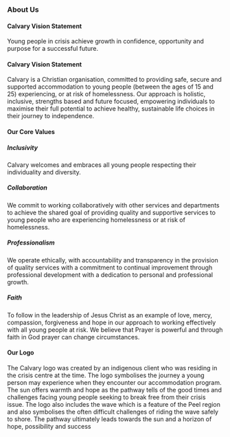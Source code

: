 ### About Us

#### Calvary Vision Statement 
Young people in crisis achieve growth in confidence, opportunity and purpose for a successful future.

#### Calvary Vision Statement 
Calvary is a Christian organisation, committed to providing safe, secure and supported accommodation to young people (between the ages of 15 and 25) experiencing, or at risk of homelessness. Our approach is holistic, inclusive, strengths based and future focused, empowering individuals to maximise their full potential to achieve healthy, sustainable life choices in their journey to independence.

#### Our Core Values
##### Inclusivity
Calvary welcomes and embraces all young people respecting their individuality and diversity.

##### Collaboration
We commit to working collaboratively with other services and departments to achieve the shared goal of providing quality and supportive services to young people who are experiencing homelessness or at risk of homelessness.

##### Professionalism
We operate ethically, with accountability and transparency in the provision of quality services with a commitment to continual improvement through professional development with a dedication to personal and professional growth.

##### Faith
To follow in the leadership of Jesus Christ as an example of love, mercy, compassion, forgiveness and hope in our approach to working effectively with all young people at risk. We believe that Prayer is powerful and through faith in God prayer can change circumstances.

#### Our Logo
The Calvary logo was created by an indigenous client who was residing in the crisis centre at the time. The logo symbolises the journey a young person may experience when they encounter our accommodation program.
The sun offers warmth and hope as the pathway tells of the good times and challenges facing young people seeking to break free from their crisis issue.
The logo also includes the wave which is a feature of the Peel region and also symbolises the often difficult challenges of riding the wave safely to shore.
The pathway ultimately leads towards the sun and a horizon of hope, possibility and success
